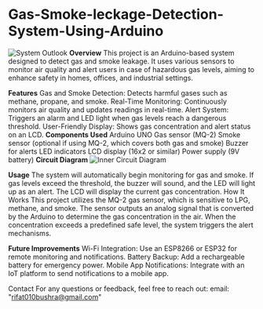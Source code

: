 # Gas-Smoke-leckage-Detection-System-Using-Arduino
![System Outlook](https://github.com/Md-Rifat-Islam/Gas-Smoke-leckage-Detection-System-Using-Arduino/assets/73377455/6037bce1-32fb-4f0b-aa96-0d9fed4a8ee8)
**Overview**
This project is an Arduino-based system designed to detect gas and smoke leakage. It uses various sensors to monitor air quality and alert users in case of hazardous gas levels, aiming to enhance safety in homes, offices, and industrial settings.

**Features**
Gas and Smoke Detection: Detects harmful gases such as methane, propane, and smoke.
Real-Time Monitoring: Continuously monitors air quality and updates readings in real-time.
Alert System: Triggers an alarm and LED light when gas levels reach a dangerous threshold.
User-Friendly Display: Shows gas concentration and alert status on an LCD.
**Components Used**
Arduino UNO
Gas sensor (MQ-2)
Smoke sensor (optional if using MQ-2, which covers both gas and smoke)
Buzzer for alerts
LED indicators
LCD display (16x2 or similar)
Power supply (9V battery)
**Circuit Diagram**
![Inner Circuit Diagram](https://github.com/Md-Rifat-Islam/Gas-Smoke-leckage-Detection-System-Using-Arduino/assets/73377455/4902ee61-765f-477b-8cfa-305317adc0bd)

**Usage**
The system will automatically begin monitoring for gas and smoke.
If gas levels exceed the threshold, the buzzer will sound, and the LED will light up as an alert.
The LCD will display the current gas concentration.
How It Works
This project utilizes the MQ-2 gas sensor, which is sensitive to LPG, methane, and smoke. The sensor outputs an analog signal that is converted by the Arduino to determine the gas concentration in the air. When the concentration exceeds a predefined safe level, the system triggers the alert mechanisms.

**Future Improvements**
Wi-Fi Integration: Use an ESP8266 or ESP32 for remote monitoring and notifications.
Battery Backup: Add a rechargeable battery for emergency power.
Mobile App Notifications: Integrate with an IoT platform to send notifications to a mobile app.

Contact
For any questions or feedback, feel free to reach out:
email: "rifat010bushra@gmail.com"
